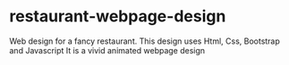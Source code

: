 # restaurant-webpage-design
Web design for a fancy restaurant.
This design uses Html, Css, Bootstrap and Javascript
It is a vivid animated webpage design
